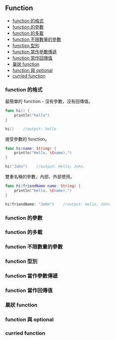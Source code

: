 ## Function

- [function 的格式](#format)
- [function 的參數](#parameter)
- [function 的多載](#overloading)
- [function 不限數量的參數](#variadic_parameters)
- [function 型別](#function_type)
- [function 當作參數傳遞](#function_as_parameter)
- [function 當作回傳值](#function_as_return)
- [巢狀 function](#nested_function)
- [function 與 optional](#function_and_optional)
- [curried function](#curried_function)

<a name="format"></a>
### function 的格式

最簡單的 function - 沒有參數，沒有回傳值。
```swift
func hi() {
    println("hello")
}

hi()    //output: hello
```

接受參數的 function。
```swift
func hi(name: String) {
    println("Hello, \(name).")
}

hi("John")    //output: Hello, John.
```

雙重名稱的參數，內部、外部使用。
```swift
func hi(friendName name: String) {
    println("Hello, \(name).")
}

hi(friendName: "John")    //output: Hello, John.
```



<a name="parameter"></a>
### function 的參數

<a name="overloading"></a>
### function 的多載

<a name="variadic_parameters"></a>
### function 不限數量的參數

<a name="function_type"></a>
### function 型別

<a name="function_as_parameter"></a>
### function 當作參數傳遞

<a name="function_as_return"></a>
### function 當作回傳值

<a name="nested_function"></a>
### 巢狀 function

<a name="function_and_optional"></a>
### function 與 optional

<a name="curried_function"></a>
### curried function
